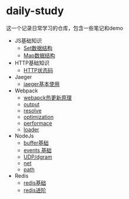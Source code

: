 # daily-study
这一个记录日常学习的仓库，包含一些笔记和demo

* JS基础知识
    * [Set数据结构](./JS/Set.md)
    * [Map数据结构](./JS/Map.md)
* HTTP基础知识
    * [HTTP状态码](./HTTP/状态码.md)
* Jaeger
    * [jaeger基本使用](./Jaeger/使用.md)
* Webpack
    * [webapck热更新原理](./Webpack/热更新原理.md)
    * [output](./Webpack/output.md)
    * [resolve](./Webpack/resolve.md)
    * [optimization](./Webpack/optimization.md)
    * [performace](./Webpack/performance.md)
    * [loader](./Webpack/loader.md)
* NodeJs
    * [buffer基础](./Nodejs/buffer.md)
    * [events 基础](./Nodejs/events.md)
    * [UDP/dgram](./Nodejs/dgram.md)
    * [net](./Nodejs/net.md)
    * [path](./Nodejs/path.md)
* Redis
    * [redis基础](./Redis/redis基础.md)
    * [redis进阶](./Redis/redis进阶.md)
